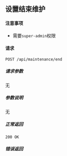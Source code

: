 ## 设置结束维护

#### 注意事项

- 需要`super-admin`权限

#### 请求

```
POST /api/maintenance/end
```

##### 请求参数

无

##### 参数说明

无

##### 正常返回

```
200 OK
```

##### 错误返回
